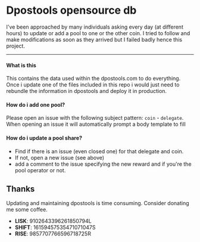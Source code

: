 Dpostools opensource db
===================

I've been approached by many individuals asking every day (at different hours) to update or add a pool to one or the other coin.
I tried to follow and make modifications as soon as they arrived but I failed badly hence this project.

----------

#### What is this

This contains the data used within the dpostools.com to do everything. Once i update one of the files included in this repo i would just need to rebundle the information in dpostools and deploy it in production.

#### How do i add one pool?

Please open an issue with the following subject pattern: `coin` - `delegate`.
When opening an issue it will automatically prompt a body template to fill

#### How do i update a pool share?

- Find if there is an issue (even closed one) for that delegate and coin. 
- If not, open a new issue (see above)
- add a comment to the issue specifying the new reward and if you're the pool operator or not.

## Thanks

Updating and maintaining dpostools is time consuming. Consider donating me some coffee. 

 - **LISK**: 9102643396261850794L
 - **SHIFT**: 16159457535471071047S
 - **RISE**: 9857707766596718725R